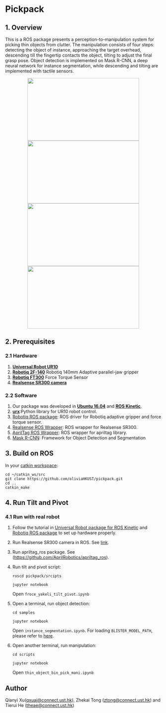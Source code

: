 # Pickpack

## 1. Overview

This is a ROS package presents a perception-to-manipulation system for picking thin objects from clutter. 
The manipulation consists of four steps: detecting the object of instance, approaching the target overhead, descending till the fingertip contacts the object, tilting to adjust the final grasp pose.
Object detection is implemented on Mask R-CNN, a deep neural network for instance segmentation, while descending and tilting are implemented with tactile sensors.

<p align = "center">
<img src="files/openlid.gif" width="360" height="202"> <img src="files/carton.gif" width="360" height="202"> 
<img src="files/acrylic_2finger.gif" width="360" height="202"> <img src="files/acrylic_3finger.gif" width="360" height="202">
</p>

## 2. Prerequisites

### 2.1 Hardware
1. [**Universal Robot UR10**](https://www.universal-robots.com/products/ur10-robot/)
2. [**Robotiq 2F-140**](https://robotiq.com/products/2f85-140-adaptive-robot-gripper) Robotiq 140mm Adaptive parallel-jaw gripper
3. [**Robotiq FT300**](https://robotiq.com/products/ft-300-force-torque-sensor) Force Torque Sensor
4. [**Realsense SR300 camera**](https://www.intelrealsense.com/coded-light/)

### 2.2 Software
1. Our package was developed in [**Ubuntu 16.04**](http://releases.ubuntu.com/16.04/) and [**ROS Kinetic**](http://wiki.ros.org/ROS/Installation).
2. [**urx**](https://github.com/ThomasTimm/ur_modern_driver/):Python library for UR10 robot control.
3. [Robotiq ROS package](http://wiki.ros.org/robotiq/): ROS driver for Robotiq adaptive gripper and force torque sensor.
4. [Realsense ROS Wrapper](https://github.com/IntelRealSense/realsense-ros): ROS wrapper for Realsense SR300.
5. [AprilTag ROS Wrapper](https://github.com/AprilRobotics/apriltag_ros): ROS wrapper for apriltag library.
6. [Mask R-CNN](https://github.com/matterport/Mask_RCNN): Framework for Object Detection and Segmentation

## 3. Build on ROS
In your [catkin workspace](http://wiki.ros.org/catkin/Tutorials/create_a_workspace):
```
cd ~/catkin_ws/src
git clone https://github.com/oliviaHKUST/pickpack.git
cd ..
catkin_make
```

## 4. Run Tilt and Pivot
### 4.1 Run with real robot

1. Follow the tutorial in [Universal Robot package for ROS Kinetic](http://wiki.ros.org/universal_robot) and [Robotiq ROS package](http://wiki.ros.org/robotiq/) to set up hardware properly.
2. Run Realsense SR300 camera in ROS. See [link](http://wiki.ros.org/RealSense).
3. Run apriltag_ros package. See (https://github.com/AprilRobotics/apriltag_ros).
4. Run tilt and pivot script:
   ```
   roscd pickpack/srcipts
   ```
   ```
   jupyter notebook 
   ```
   Open ```froce_yakeli_tilt_pivot.ipynb ```
5. Open a terminal, run object detection:
   ```
   cd samples
   ```
   ```
   jupyter notebook
   ```
   Open ```instance_segmentation.ipynb```. For loading ```BLISTER_MODEL_PATH```, please refer to [here](https://hkustconnect-my.sharepoint.com/:u:/g/personal/ztong_connect_ust_hk/EQ_7Mi8_-pBCrZwDXYc21QIBEgfSpwU2K-eZ1M3d01JVcQ?e=dr3e5G).
   
6. Open another terminal, run manipulation:
   ```
   cd scripts
   ```
   ```
   jupyter notebook
   ```
   Open ```thin_object_bin_pick_mani.ipynb```

## Author
Qianyi Xu(qxuaj@connect.ust.hk), Zhekai Tong (ztong@connect.ust.hk) and Tierui He (theae@connect.ust.hk)

